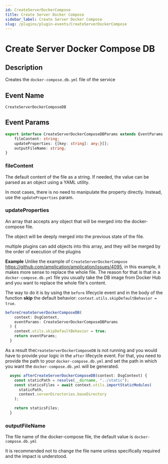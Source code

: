 ```yaml
---
id: CreateServerDockerCompose
title: Create Server Docker Compose
sidebar_label: Create Server Docker Compose
slug: /plugins/plugin-events/CreateServerDockerCompose
---
```


# Create Server Docker Compose DB

## Description

Creates the `docker-compose.db.yml` file of the service

## Event Name
`CreateServerDockerComposeDB`

## Event Params

```ts
export interface CreateServerDockerComposeDBParams extends EventParams {
    fileContent: string;
    updateProperties: {[key: string]: any;}[];
    outputFileName: string;
}
```

### fileContent

The default content of the file as a string. If needed, the value can be parsed as an object using a YAML utility. 

In most cases, there is no need to manipulate the property directly. Instead, use the `updateProperties` param.

### updateProperties

An array that accepts any object that will be merged into the docker-compose file.

The object will be deeply merged into the previous state of the file. 

multiple plugins can add objects into this array, and they will be merged by the order of execution of the plugins

**Example**
Unlike the example of `CreateServerDockerCompose` https://github.com/amplication/amplication/issues/4095, in this example, it makes more sense to replace the whole file. The reason for that is that in a `docker-compose.db.yml` file you usually take the DB image from Docker Hub and you want to replace the whole file's content.

The way to do it is by using the `before` lifecycle event and in the body of the function **skip** the default behavior:
`context.utils.skipDefaultBehavior = true`.

```ts
beforeCreateServerDockerComposeDB(
    context: DsgContext,
    eventParams: CreateServerDockerComposeDBParams
  ) {
    context.utils.skipDefaultBehavior = true;
    return eventParams;
  }
```

As a result the`CreateServerDockerComposeDB` is not running and you would have to provide your logic in the `after` lifecycle event.
For that, you need to provide the path to your `docker-compose.db.yml` and set the path in which you want the `docker-compose.db.yml` will be generated.

```ts
  async afterCreateServerDockerComposeDB(context: DsgContext) {
    const staticPath = resolve(__dirname, "../static");
    const staticsFiles = await context.utils.importStaticModules(
      staticPath,
      context.serverDirectories.baseDirectory
    );

    return staticsFiles;
  }
```

### outputFileName

The file name of the docker-compose file, the default value is `docker-compose.db.yml` 

It is recommended not to change the file name unless specifically required and the impact is understood.